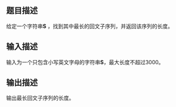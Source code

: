 ## 题目描述

给定一个字符串**S** ，找到其中最长的回文子序列，并返回该序列的长度。

## 输入描述

输入为一个只包含小写英文字母的字符串**S**，最大长度不超过3000。

## 输出描述

输出最长回文子序列的长度。